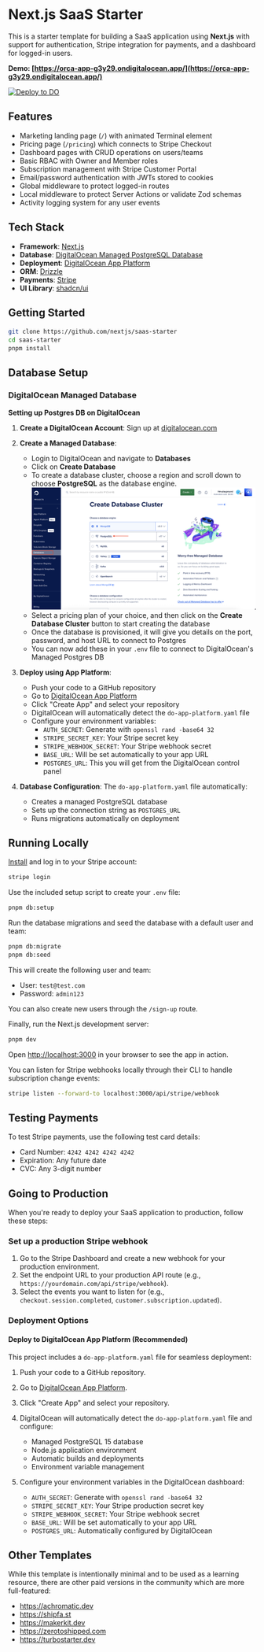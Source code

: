 # Next.js SaaS Starter

This is a starter template for building a SaaS application using **Next.js** with support for authentication, Stripe integration for payments, and a dashboard for logged-in users.

**Demo: [https://orca-app-g3y29.ondigitalocean.app/](https://orca-app-g3y29.ondigitalocean.app/)**

[![Deploy to DO](https://www.deploytodo.com/do-btn-blue.svg)](https://cloud.digitalocean.com/apps/new?repo=https://github.com/Haimantika/next-starter/tree/main)

## Features

- Marketing landing page (`/`) with animated Terminal element
- Pricing page (`/pricing`) which connects to Stripe Checkout
- Dashboard pages with CRUD operations on users/teams
- Basic RBAC with Owner and Member roles
- Subscription management with Stripe Customer Portal
- Email/password authentication with JWTs stored to cookies
- Global middleware to protect logged-in routes
- Local middleware to protect Server Actions or validate Zod schemas
- Activity logging system for any user events

## Tech Stack

- **Framework**: [Next.js](https://nextjs.org/)
- **Database**: [DigitalOcean Managed PostgreSQL Database](https://www.digitalocean.com/products/managed-databases)
- **Deployment**: [DigitalOcean App Platform](https://www.digitalocean.com/products/app-platform)
- **ORM**: [Drizzle](https://orm.drizzle.team/)
- **Payments**: [Stripe](https://stripe.com/)
- **UI Library**: [shadcn/ui](https://ui.shadcn.com/)

## Getting Started

```bash
git clone https://github.com/nextjs/saas-starter
cd saas-starter
pnpm install
```

## Database Setup

### DigitalOcean Managed Database

**Setting up Postgres DB on DigitalOcean**

1. **Create a DigitalOcean Account**: Sign up at [digitalocean.com](https://digitalocean.com)

2. **Create a Managed Database**:
   - Login to DigitalOcean and navigate to **Databases**
   - Click on **Create Database**
   - To create a database cluster, choose a region and scroll down to choose **PostgreSQL** as the database engine.
   ![Creating DB](./images/db.png)
   - Select a pricing plan of your choice, and then click on the **Create Database Cluster** button to start creating the database
   - Once the database is provisioned, it will give you details on the port, password, and host URL to connect to Postgres
   - You can now add these in your `.env` file to connect to DigitalOcean's Managed Postgres DB

5. **Deploy using App Platform**:
   - Push your code to a GitHub repository
   - Go to [DigitalOcean App Platform](https://cloud.digitalocean.com/apps)
   - Click "Create App" and select your repository
   - DigitalOcean will automatically detect the `do-app-platform.yaml` file
   - Configure your environment variables:
     - `AUTH_SECRET`: Generate with `openssl rand -base64 32`
     - `STRIPE_SECRET_KEY`: Your Stripe secret key
     - `STRIPE_WEBHOOK_SECRET`: Your Stripe webhook secret
     - `BASE_URL`: Will be set automatically to your app URL
     - `POSTGRES_URL`: This you will get from the DigitalOcean control panel

6. **Database Configuration**: The `do-app-platform.yaml` file automatically:
   - Creates a managed PostgreSQL database
   - Sets up the connection string as `POSTGRES_URL`
   - Runs migrations automatically on deployment


## Running Locally

[Install](https://docs.stripe.com/stripe-cli) and log in to your Stripe account:

```bash
stripe login
```

Use the included setup script to create your `.env` file:

```bash
pnpm db:setup
```

Run the database migrations and seed the database with a default user and team:

```bash
pnpm db:migrate
pnpm db:seed
```

This will create the following user and team:

- User: `test@test.com`
- Password: `admin123`

You can also create new users through the `/sign-up` route.

Finally, run the Next.js development server:

```bash
pnpm dev
```

Open [http://localhost:3000](http://localhost:3000) in your browser to see the app in action.

You can listen for Stripe webhooks locally through their CLI to handle subscription change events:

```bash
stripe listen --forward-to localhost:3000/api/stripe/webhook
```

## Testing Payments

To test Stripe payments, use the following test card details:

- Card Number: `4242 4242 4242 4242`
- Expiration: Any future date
- CVC: Any 3-digit number

## Going to Production

When you're ready to deploy your SaaS application to production, follow these steps:

### Set up a production Stripe webhook

1. Go to the Stripe Dashboard and create a new webhook for your production environment.
2. Set the endpoint URL to your production API route (e.g., `https://yourdomain.com/api/stripe/webhook`).
3. Select the events you want to listen for (e.g., `checkout.session.completed`, `customer.subscription.updated`).

### Deployment Options

#### Deploy to DigitalOcean App Platform (Recommended)

This project includes a `do-app-platform.yaml` file for seamless deployment:

1. Push your code to a GitHub repository.
2. Go to [DigitalOcean App Platform](https://cloud.digitalocean.com/apps).
3. Click "Create App" and select your repository.
4. DigitalOcean will automatically detect the `do-app-platform.yaml` file and configure:
   - Managed PostgreSQL 15 database
   - Node.js application environment
   - Automatic builds and deployments
   - Environment variable management

5. Configure your environment variables in the DigitalOcean dashboard:
   - `AUTH_SECRET`: Generate with `openssl rand -base64 32`
   - `STRIPE_SECRET_KEY`: Your Stripe production secret key
   - `STRIPE_WEBHOOK_SECRET`: Your Stripe webhook secret
   - `BASE_URL`: Will be set automatically to your app URL
   - `POSTGRES_URL`: Automatically configured by DigitalOcean


## Other Templates

While this template is intentionally minimal and to be used as a learning resource, there are other paid versions in the community which are more full-featured:

- https://achromatic.dev
- https://shipfa.st
- https://makerkit.dev
- https://zerotoshipped.com
- https://turbostarter.dev
